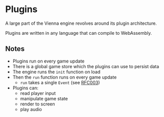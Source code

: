 # Plugins

A large part of the Vienna engine revolves around its plugin architecture.

Plugins are written in any language that can compile to WebAssembly.

## Notes

- Plugins run on every game update
- There is a global game store which the plugins can use to persist data
- The engine runs the `init` function on load
- Then the `run` function runs on every game update
  - `run` takes a single `Event` (see [RFC003](./003-events.md))
- Plugins can:
  - read player input
  - manipulate game state
  - render to screen
  - play audio
